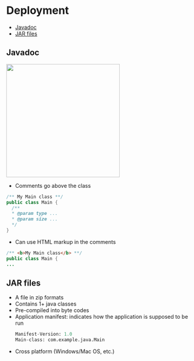 # Deployment
- [Javadoc](#javadoc)
- [JAR files](#jar-files)

## Javadoc
<img src="https://s3.us-west-1.wasabisys.com/idbwmedia.com/images/api/classsummary.png" height="300px">

- Comments go above the class
```java
/** My Main class **/
public class Main {
  /**
  * @param type ...
  * @param size ...
  */
}
```
- Can use HTML markup in the comments
```java
/** <b>My Main class</b> **/
public class Main {
...
```


## JAR files
- A file in zip formats
- Contains 1+ java classes
- Pre-compiled into byte codes
- Application manifest: indicates how the application is supposed to be run
  ```mf
  Manifest-Version: 1.0
  Main-class: com.example.java.Main
  ```
- Cross platform (Windows/Mac OS, etc.)
